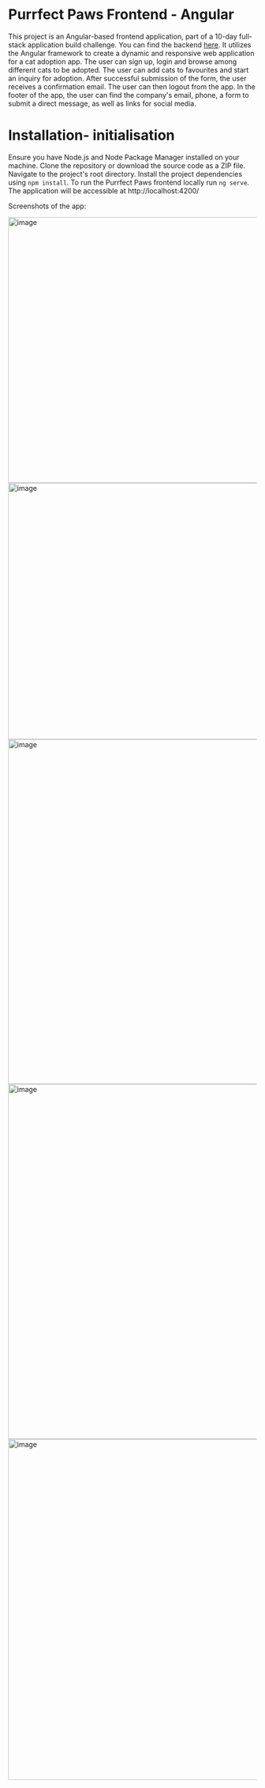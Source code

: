 # Purrfect Paws Frontend - Angular

This project is an Angular-based frontend application, part of a 10-day full-stack application build challenge. You can find the backend [here](https://github.com/EleniSolaki/purrfect-paws-backend-spring). It utilizes the Angular framework to create a dynamic and responsive web application for a cat adoption app. The user can sign up, login and browse among different cats to be adopted. The user can add cats to favourites and start an inquiry for adoption. After successful submission of the form, the user receives a confirmation email. The user can then logout from the app. In the footer of the app, the user can find the company's email, phone, a form to submit a direct message, as well as links for social media. 

# Installation- initialisation 

Ensure you have Node.js and Node Package Manager installed on your machine. Clone the repository or download the source code as a ZIP file. Navigate to the project's root directory. Install the project dependencies using `npm install`.
To run the Purrfect Paws frontend locally run `ng serve`. The application will be accessible at http://localhost:4200/


Screenshots of the app:

<img width="539" alt="image" src="https://github.com/EleniSolaki/purrfect-paws-frontend-angular/assets/120119756/25672557-2673-42f8-815f-08ae03d1c884">


<img width="520" alt="image" src="https://github.com/EleniSolaki/purrfect-paws-frontend-angular/assets/120119756/629cf3a4-07e0-486a-9642-8cd41259e293">


<img width="699" alt="image" src="https://github.com/EleniSolaki/purrfect-paws-frontend-angular/assets/120119756/1450a7ac-5a33-4ab0-8930-f2d89aed4ec2">


<img width="720" alt="image" src="https://github.com/EleniSolaki/purrfect-paws-frontend-angular/assets/120119756/9ab4b3ca-f9d6-4231-a6a1-5fd63a542c93">


<img width="691" alt="image" src="https://github.com/EleniSolaki/purrfect-paws-frontend-angular/assets/120119756/cbfc279d-053d-4151-9130-e4b3cc32d159">


